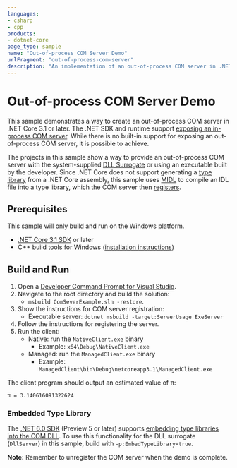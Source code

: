 ```yaml
---
languages:
- csharp
- cpp
products:
- dotnet-core
page_type: sample
name: "Out-of-process COM Server Demo"
urlFragment: "out-of-process-com-server"
description: "An implementation of an out-of-process COM server in .NET Core."
---
```


# Out-of-process COM Server Demo

This sample demonstrates a way to create an out-of-process COM server in .NET Core 3.1 or later. The .NET SDK and runtime support [exposing an in-process COM server](https://docs.microsoft.com/dotnet/core/native-interop/expose-components-to-com). While there is no built-in support for exposing an out-of-process COM server, it is possible to achieve.

The projects in this sample show a way to provide an out-of-process COM server with the system-supplied [DLL Surrogate](https://docs.microsoft.com/windows/win32/com/dll-surrogates) or using an executable built by the developer. Since .NET Core does not support generating a [type library](https://docs.microsoft.com/windows/win32/midl/com-dcom-and-type-libraries#type-library) from a .NET Core assembly, this sample uses [MIDL](https://docs.microsoft.com/windows/win32/com/midl-compilation) to compile an IDL file into a type library, which the COM server then [registers](https://docs.microsoft.com/windows/win32/com/loading-and-registering-a-type-library).

## Prerequisites

This sample will only build and run on the Windows platform.

* [.NET Core 3.1 SDK](https://dotnet.microsoft.com/download) or later
* C++ build tools for Windows ([installation instructions](https://docs.microsoft.com/cpp/build/building-on-the-command-line#download-and-install-the-tools))

## Build and Run

1. Open a [Developer Command Prompt for Visual Studio](https://docs.microsoft.com/cpp/build/building-on-the-command-line#developer_command_prompt_shortcuts).
1. Navigate to the root directory and build the solution:
    * `msbuild ComSeverExample.sln -restore`.
1. Show the instructions for COM server registration:
    * Executable server: `dotnet msbuild -target:ServerUsage ExeServer`
1. Follow the instructions for registering the server.
1. Run the client:
    * Native: run the `NativeClient.exe` binary
        * Example: `x64\Debug\NativeClient.exe`
    * Managed: run the `ManagedClient.exe` binary
        * Example: `ManagedClient\bin\Debug\netcoreapp3.1\ManagedClient.exe`

The client program should output an estimated value of &#960;:

```
π = 3.140616091322624
```

### Embedded Type Library

The [.NET 6.0 SDK](https://dotnet.microsoft.com/download) (Preview 5 or later) supports [embedding type libraries into the COM DLL](https://docs.microsoft.com/dotnet/core/native-interop/expose-components-to-com#embedding-type-libraries-in-the-com-host). To use this functionality for the DLL surrogate (`DllServer`) in this sample, build with `-p:EmbedTypeLibrary=true`.

**Note:** Remember to unregister the COM server when the demo is complete.
